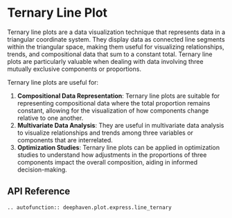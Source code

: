 # Ternary Line Plot

Ternary line plots are a data visualization technique that represents data in a triangular coordinate system. They display data as connected line segments within the triangular space, making them useful for visualizing relationships, trends, and compositional data that sum to a constant total. Ternary line plots are particularly valuable when dealing with data involving three mutually exclusive components or proportions.

Ternary line plots are useful for:

1. **Compositional Data Representation**: Ternary line plots are suitable for representing compositional data where the total proportion remains constant, allowing for the visualization of how components change relative to one another.
2. **Multivariate Data Analysis**: They are useful in multivariate data analysis to visualize relationships and trends among three variables or components that are interrelated.
3. **Optimization Studies**: Ternary line plots can be applied in optimization studies to understand how adjustments in the proportions of three components impact the overall composition, aiding in informed decision-making.


## API Reference
```{eval-rst}
.. autofunction:: deephaven.plot.express.line_ternary
```